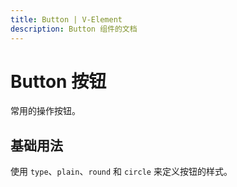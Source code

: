 ```yaml
---
title: Button | V-Element
description: Button 组件的文档
---
```


# Button 按钮  
常用的操作按钮。

## 基础用法
使用 `type`、`plain`、`round` 和 `circle` 来定义按钮的样式。


<preview path="../demo/Test/Basic.vue" title="基础用法" description="Button 组件的基础用法"></preview>